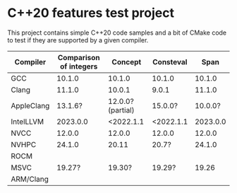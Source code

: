 # C++20 features test project

This project contains simple C++20 code samples and a bit of CMake code to test if they are supported by a given compiler.

| Compiler   | Comparison of integers | Concept           | Consteval | Span     |
|------------|------------------------|-------------------|-----------|----------|
| GCC        | 10.1.0                 | 10.1.0            | 10.1.0    | 10.1.0   |
| Clang      | 11.1.0                 | 10.0.1            | 9.0.1     | 11.1.0   |
| AppleClang | 13.1.6?                | 12.0.0? (partial) | 15.0.0?   | 10.0.0?  |
| IntelLLVM  | 2023.0.0               | <2022.1.1         | <2022.1.1 | 2023.0.0 |
| NVCC       | 12.0.0                 | 12.0.0            | 12.0.0    | 12.0.0   |
| NVHPC      | 24.1.0                 | 20.11             | 20.7?     | 24.1.0   |
| ROCM       |                        |                   |           |          |
| MSVC       | 19.27?                 | 19.30?            | 19.29?    | 19.26    |
| ARM/Clang  |                        |                   |           |          |
